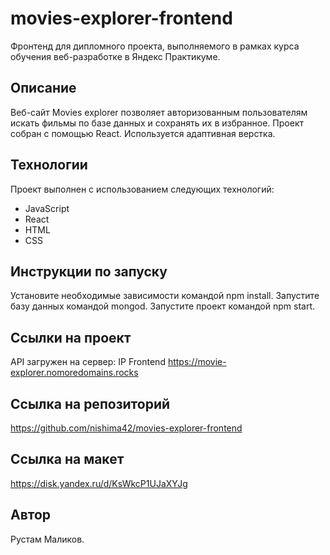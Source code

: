 # movies-explorer-frontend
Фронтенд для дипломного проекта, выполняемого в рамках курса обучения веб-разработке в Яндекс Практикуме.

## Описание
Веб-сайт Movies explorer позволяет авторизованным пользователям искать фильмы по базе данных и сохранять их в избранное. Проект собран с помощью React. Используется адаптивная верстка.

## Технологии
Проект выполнен с использованием следующих технологий:

* JavaScript
* React
* HTML
* CSS

## Инструкции по запуску
Установите необходимые зависимости командой npm install.
Запустите базу данных командой mongod.
Запустите проект командой npm start.

## Ссылки на проект
API загружен на сервер:
IP 
Frontend https://movie-explorer.nomoredomains.rocks

## Ссылка на репозиторий
https://github.com/nishima42/movies-explorer-frontend

## Ссылка на макет
https://disk.yandex.ru/d/KsWkcP1UJaXYJg

## Автор
Рустам Маликов.
